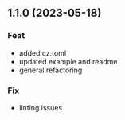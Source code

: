 ## 1.1.0 (2023-05-18)

### Feat

- added cz.toml
- updated example and readme
- general refactoring

### Fix

- linting issues
